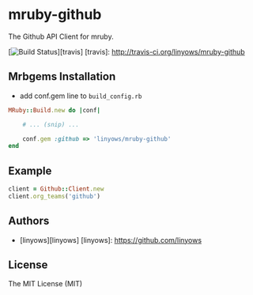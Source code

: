 mruby-github
============

The Github API Client for mruby.

[![Build Status](https://travis-ci.org/linyows/mruby-github.svg?branch=master)][travis]
[travis]: http://travis-ci.org/linyows/mruby-github

Mrbgems Installation
--------------------

- add conf.gem line to `build_config.rb`

```ruby
MRuby::Build.new do |conf|

    # ... (snip) ...

    conf.gem :github => 'linyows/mruby-github'
end
```

Example
-------

```ruby
client = Github::Client.new
client.org_teams('github')
```

Authors
-------

- [linyows][linyows]
[linyows]: https://github.com/linyows

License
-------

The MIT License (MIT)
